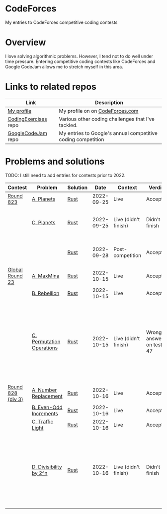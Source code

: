 # CodeForces
My entries to CodeForces competitive coding contests

# Overview

I love solving algorithmic problems. However, I tend not to do well under time pressure. Entering competitive coding contests like CodeForces and Google CodeJam allows me to stretch myself in this area.

# Links to related repos

| Link                                                                      | Description                                                  |
|---------------------------------------------------------------------------|--------------------------------------------------------------|
| [My profile](https://codeforces.com/profile/Andrew.Tweddle)               | My profile on on [CodeForces.com](https://codeforces.com)    |
| [CodingExercises](https://github.com/AndrewTweddle/CodingExercises/) repo | Various other coding challenges that I've tackled.           |
| [GoogleCodeJam](https://github.com/AndrewTweddle/GoogleCodeJam/) repo     | My entries to Google's annual competitive coding competition |

# Problems and solutions

TODO: I still need to add entries for contests prior to 2022.

| Contest                                                  | Problem                                                                    | Solution                                                         | Date       | Context              | Verdict                 | Notes                                                                                                                       |
|----------------------------------------------------------|----------------------------------------------------------------------------|------------------------------------------------------------------|------------|----------------------|-------------------------|-----------------------------------------------------------------------------------------------------------------------------|
| [Round 823](https://codeforces.com/contest/1730)         | [A. Planets](https://codeforces.com/contest/1730/problem/A)                | [Rust](Live/round_823/src/bin/a_planets.rs)                      | 2022-09-25 | Live                 | Accepted                |                                                                                                                             |
|                                                          | [C. Planets](https://codeforces.com/contest/1730/problem/C)                | [Rust](Live/round_823/src/bin/c_minimum_notation.rs)             | 2022-09-25 | Live (didn't finish) | Didn't finish           | Finished post-competition, but times out.                                                                                   |
|                                                          |                                                                            | [Rust](Live/round_823/src/bin/c_minimum_notation_fast.rs)        | 2022-09-28 | Post-competition     | Accepted                | A *much* simpler and faster approach.                                                                                       |
| [Global Round 23](https://codeforces.com/contest/1746)   | [A. MaxMina](https://codeforces.com/contest/1746/problem/A)                | [Rust](Live/global_round_23/src/bin/a_maxmina.rs)                | 2022-10-15 | Live                 | Accepted                |                                                                                                                             |
|                                                          | [B. Rebellion](https://codeforces.com/contest/1746/problem/B)              | [Rust](Live/global_round_23/src/bin/b_rebellion.rs)              | 2022-10-15 | Live                 | Accepted                |                                                                                                                             |
|                                                          | [C. Permutation Operations](https://codeforces.com/contest/1746/problem/C) | [Rust](Live/global_round_23/src/bin/c_permutation_operations.rs) | 2022-10-15 | Live (didn't finish) | Wrong answer on test 47 | Finished this 15 minutes after the end of the contest. But it fails on the following input anyway: "10 3 2 1 9 8 7 6 5 4".  | 
| [Round 828 (div 3)](https://codeforces.com/contest/1744) | [A. Number Replacement](https://codeforces.com/contest/1744/problem/A)     | [Rust](Live/round_828/src/bin/a_number_replacement.rs)           | 2022-10-16 | Live                 | Accepted                |                                                                                                                             |
|                                                          | [B. Even-Odd Increments](https://codeforces.com/contest/1744/problem/B)    | [Rust](Live/round_828/src/bin/b_even_odd_increments.rs)          | 2022-10-16 | Live                 | Accepted                |                                                                                                                             |
|                                                          | [C. Traffic Light](https://codeforces.com/contest/1744/problem/C)          | [Rust](Live/round_828/src/bin/c_traffic_light.rs)                | 2022-10-16 | Live                 | Accepted                |                                                                                                                             |
|                                                          | [D. Divisibility by 2^n](https://codeforces.com/contest/1744/problem/D)    | [Rust](Live/round_828/src/bin/d_divisibility_by_2_pow_n.rs)      | 2022-10-16 | Live (didn't finish) | Didn't finish           | Completed successfully post-competition. (Took a few attempts due to usize underflow bugs... watch out for this in future!) |
